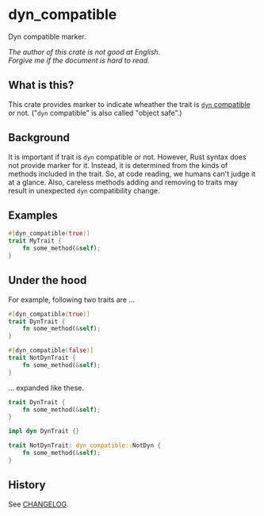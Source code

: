 dyn_compatible
===

Dyn compatible marker.

*The author of this crate is not good at English.*  
*Forgive me if the document is hard to read.*

## What is this?

This crate provides marker to indicate wheather the trait is [`dyn` compatible]
or not. ("`dyn` compatible" is also called "object safe".)

[`dyn` compatible]: https://doc.rust-lang.org/reference/items/traits.html#dyn-compatibility

## Background

It is important if trait is `dyn` compatible or not. However, Rust syntax
does not provide marker for it. Instead, it is determined from the kinds of
methods included in the trait. So, at code reading, we humans can't judge it
at a glance. Also, careless methods adding and removing to traits may result
in unexpected `dyn` compatibility change.

## Examples

```rust
#[dyn_compatible(true)]
trait MyTrait {
    fn some_method(&self);
}
```

## Under the hood

For example, following two traits are ...

```rust
#[dyn_compatible(true)]
trait DynTrait {
    fn some_method(&self);
}

#[dyn_compatible(false)]
trait NotDynTrait {
    fn some_method(&self);
}
```

... expanded like these.

```rust
trait DynTrait {
    fn some_method(&self);
}

impl dyn DynTrait {}

trait NotDynTrait: dyn_compatible::NotDyn {
    fn some_method(&self);
}
```

## History

See [CHANGELOG](CHANGELOG.md).
